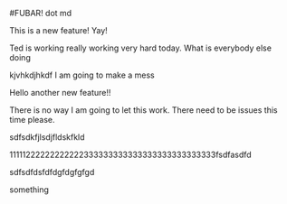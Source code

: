 #FUBAR! dot md

This is a new feature! Yay!




Ted is working really working very hard today. What is everybody else doing

kjvhkdjhkdf I am going to make a mess

Hello another new feature!!

There is no way I am going to let this work. There need to be issues this time please.




sdfsdkfjlsdjfldskfkld



11111222222222222333333333333333333333333333fsdfasdfd

sdfsdfdsfdfdgfdgfgfgd

something
